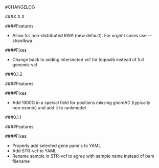 #CHANGELOG

###X.X.X

####Features
- Allow for non-distributed BWA (new default). For urgent cases use --shardbwa

####Fixes
- Change back to adding intersected vcf for loqusdb instead of full genomic vcf


###0.1.2

####Features

####Fixes
- Add 1000G in a special field for positions missing gnomAD (typically non-exonic) and add it to rankmodel

###0.1.1

####Features

####Fixes
- Properly add selected gene panels to YAML
- Add STR-vcf to YAML
- Rename sample in STR-vcf to agree with sample name instead of bam filename
